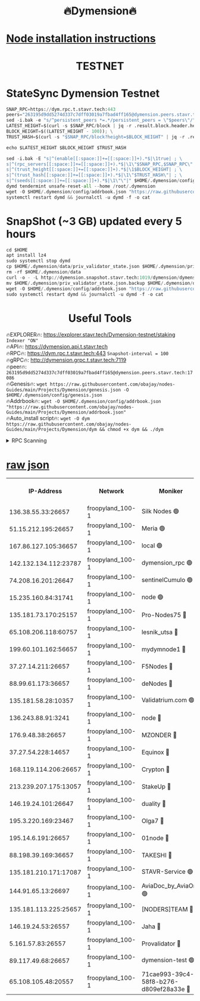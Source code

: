 <h1 align="center"> 🔥Dymension🔥</h1>

[Node installation instructions](https://github.com/obajay/nodes-Guides/tree/main/Projects/Dymension)
=

<h1 align="center"> TESTNET</h1>

# StateSync Dymension Testnet
```python
SNAP_RPC=https://dym.rpc.t.stavr.tech:443
peers="263195d9dd5274d337c7dff03019a7fbad4ff165@dymension.peers.stavr.tech:17086"
sed -i.bak -e "s/^persistent_peers *=.*/persistent_peers = \"$peers\"/" $HOME/.dymension/config/config.toml
LATEST_HEIGHT=$(curl -s $SNAP_RPC/block | jq -r .result.block.header.height); \
BLOCK_HEIGHT=$((LATEST_HEIGHT - 100)); \
TRUST_HASH=$(curl -s "$SNAP_RPC/block?height=$BLOCK_HEIGHT" | jq -r .result.block_id.hash)

echo $LATEST_HEIGHT $BLOCK_HEIGHT $TRUST_HASH

sed -i.bak -E "s|^(enable[[:space:]]+=[[:space:]]+).*$|\1true| ; \
s|^(rpc_servers[[:space:]]+=[[:space:]]+).*$|\1\"$SNAP_RPC,$SNAP_RPC\"| ; \
s|^(trust_height[[:space:]]+=[[:space:]]+).*$|\1$BLOCK_HEIGHT| ; \
s|^(trust_hash[[:space:]]+=[[:space:]]+).*$|\1\"$TRUST_HASH\"| ; \
s|^(seeds[[:space:]]+=[[:space:]]+).*$|\1\"\"|" $HOME/.dymension/config/config.toml
dymd tendermint unsafe-reset-all --home /root/.dymension
wget -O $HOME/.dymension/config/addrbook.json "https://raw.githubusercontent.com/obajay/nodes-Guides/main/Projects/Dymension/addrbook.json"
systemctl restart dymd && journalctl -u dymd -f -o cat

```
# SnapShot (~3 GB) updated every 5 hours
```python
cd $HOME
apt install lz4
sudo systemctl stop dymd
cp $HOME/.dymension/data/priv_validator_state.json $HOME/.dymension/priv_validator_state.json.backup
rm -rf $HOME/.dymension/data
curl -o - -L http://dymension.snapshot.stavr.tech:1019/dymension/dymension-snap.tar.lz4 | lz4 -c -d - | tar -x -C $HOME/.dymension --strip-components 2
mv $HOME/.dymension/priv_validator_state.json.backup $HOME/.dymension/data/priv_validator_state.json
wget -O $HOME/.dymension/config/addrbook.json "https://raw.githubusercontent.com/obajay/nodes-Guides/main/Projects/Dymension/addrbook.json"
sudo systemctl restart dymd && journalctl -u dymd -f -o cat
```

 <h1 align="center"> Useful Tools</h1>

🔥EXPLORER🔥:     https://explorer.stavr.tech/Dymension-testnet/staking        `Indexer "ON"` \
🔥API🔥:          https://dymension.api.t.stavr.tech \
🔥RPC🔥:          https://dym.rpc.t.stavr.tech:443                  `Snapshot-interval = 100` \
🔥gRPC🔥:         http://dymension.grpc.t.stavr.tech:7119 \
🔥peer🔥:         `263195d9dd5274d337c7dff03019a7fbad4ff165@dymension.peers.stavr.tech:17086` \
🔥Genesis🔥:     ```wget https://raw.githubusercontent.com/obajay/nodes-Guides/main/Projects/Dymension/genesis.json -O $HOME/.dymension/config/genesis.json``` \
🔥Addrbook🔥:    ```wget -O $HOME/.dymension/config/addrbook.json "https://raw.githubusercontent.com/obajay/nodes-Guides/main/Projects/Dymension/addrbook.json"``` \
🔥Auto_install script🔥: ```wget -O dym https://raw.githubusercontent.com/obajay/nodes-Guides/main/Projects/Dymension/dym && chmod +x dym && ./dym```

<details>
<summary>RPC Scanning</summary>

<h2 align="center"> We scan nodes in real time every 4 hours. And we provide the final result of RPC endpoints.
We cannot influence the operation of these nodes in any way. </h2>


```python
If Voting Power is higher than 0 --> then the Node is a validator of the network and may be subject to attack and be a potential threat to the chain.
```
```python
We marked such validators with a red symbol
```

</details>

[raw json](https://rpc-check.dymt.stavr.tech/dymt/rpc-dymt-result.json)
=


<table><tr><th>IP-Address</th><th>Network</th><th>Moniker</th><th>Latest Block Height</th><th>Earliest Block Height</th><th>Catching Up</th><th>Tx Index</th><th>Voting Power</th><th>Scan Time</th></tr><tr><td>136.38.55.33:26657</td><td>froopyland_100-1</td><td>Silk Nodes 🟢</td><td>1736046</td><td>1</td><td>False</td><td>on</td><td>0</td><td>2023-12-19T06:48:22.358412934UTC</td></tr><tr><td>51.15.212.195:26657</td><td>froopyland_100-1</td><td>Meria 🟢</td><td>1651535</td><td>1238063</td><td>False</td><td>on</td><td>0</td><td>2023-12-19T06:47:26.158026997UTC</td></tr><tr><td>167.86.127.105:36657</td><td>froopyland_100-1</td><td>local 🟢</td><td>1651535</td><td>1318001</td><td>False</td><td>off</td><td>0</td><td>2023-12-19T06:48:21.503334389UTC</td></tr><tr><td>142.132.134.112:23787</td><td>froopyland_100-1</td><td>dymension_rpc 🟢</td><td>1736043</td><td>1649923</td><td>False</td><td>on</td><td>0</td><td>2023-12-19T06:47:58.295227601UTC</td></tr><tr><td>74.208.16.201:26647</td><td>froopyland_100-1</td><td>sentinelCumulo 🟢</td><td>1736038</td><td>1652923</td><td>False</td><td>on</td><td>0</td><td>2023-12-19T06:47:27.699159540UTC</td></tr><tr><td>15.235.160.84:31741</td><td>froopyland_100-1</td><td>node 🟢</td><td>1736038</td><td>1652923</td><td>False</td><td>on</td><td>0</td><td>2023-12-19T06:47:28.858162130UTC</td></tr><tr><td>135.181.73.170:25157</td><td>froopyland_100-1</td><td>Pro-Nodes75 🔴</td><td>1736040</td><td>1652923</td><td>False</td><td>on</td><td>1</td><td>2023-12-19T06:47:38.561037000UTC</td></tr><tr><td>65.108.206.118:60757</td><td>froopyland_100-1</td><td>lesnik_utsa 🔴</td><td>1736040</td><td>1652923</td><td>False</td><td>on</td><td>1</td><td>2023-12-19T06:47:43.008170496UTC</td></tr><tr><td>199.60.101.162:56657</td><td>froopyland_100-1</td><td>mydymnode1 🔴</td><td>1736040</td><td>1652923</td><td>False</td><td>off</td><td>2</td><td>2023-12-19T06:47:43.723212295UTC</td></tr><tr><td>37.27.14.211:26657</td><td>froopyland_100-1</td><td>F5Nodes 🔴</td><td>1736043</td><td>1652923</td><td>False</td><td>off</td><td>1</td><td>2023-12-19T06:47:58.711635566UTC</td></tr><tr><td>88.99.61.173:36657</td><td>froopyland_100-1</td><td>deNodes 🔴</td><td>1736044</td><td>1652923</td><td>False</td><td>off</td><td>1</td><td>2023-12-19T06:48:08.278974783UTC</td></tr><tr><td>135.181.58.28:10357</td><td>froopyland_100-1</td><td>Validatrium.com 🟢</td><td>1736044</td><td>1652923</td><td>False</td><td>on</td><td>0</td><td>2023-12-19T06:48:08.628330545UTC</td></tr><tr><td>136.243.88.91:3241</td><td>froopyland_100-1</td><td>node 🔴</td><td>1736045</td><td>1652923</td><td>False</td><td>on</td><td>1</td><td>2023-12-19T06:48:11.791651268UTC</td></tr><tr><td>176.9.48.38:26657</td><td>froopyland_100-1</td><td>MZONDER 🔴</td><td>1736046</td><td>1652923</td><td>False</td><td>on</td><td>1</td><td>2023-12-19T06:48:18.327604138UTC</td></tr><tr><td>37.27.54.228:14657</td><td>froopyland_100-1</td><td>Equinox 🔴</td><td>1736046</td><td>1652923</td><td>False</td><td>on</td><td>1</td><td>2023-12-19T06:48:21.225633946UTC</td></tr><tr><td>168.119.114.206:26657</td><td>froopyland_100-1</td><td>Crypton 🔴</td><td>1736047</td><td>1652923</td><td>False</td><td>off</td><td>1</td><td>2023-12-19T06:48:25.205435239UTC</td></tr><tr><td>213.239.207.175:13057</td><td>froopyland_100-1</td><td>StakeUp 🔴</td><td>1736048</td><td>1652923</td><td>False</td><td>off</td><td>1</td><td>2023-12-19T06:48:30.741113864UTC</td></tr><tr><td>146.19.24.101:26647</td><td>froopyland_100-1</td><td>duality 🔴</td><td>1736043</td><td>1655313</td><td>False</td><td>on</td><td>1</td><td>2023-12-19T06:48:01.814848839UTC</td></tr><tr><td>195.3.220.169:23467</td><td>froopyland_100-1</td><td>Olga7 🔴</td><td>1736046</td><td>1655313</td><td>False</td><td>on</td><td>1</td><td>2023-12-19T06:48:18.793483518UTC</td></tr><tr><td>195.14.6.191:26657</td><td>froopyland_100-1</td><td>01node 🔴</td><td>1736047</td><td>1655732</td><td>False</td><td>on</td><td>1</td><td>2023-12-19T06:48:24.910798305UTC</td></tr><tr><td>88.198.39.169:36657</td><td>froopyland_100-1</td><td>TAKESHI 🔴</td><td>1736038</td><td>1656584</td><td>False</td><td>on</td><td>1</td><td>2023-12-19T06:47:27.933996430UTC</td></tr><tr><td>135.181.210.171:17087</td><td>froopyland_100-1</td><td>STAVR-Service 🟢</td><td>1736039</td><td>1656584</td><td>False</td><td>on</td><td>0</td><td>2023-12-19T06:47:33.402683840UTC</td></tr><tr><td>144.91.65.13:26697</td><td>froopyland_100-1</td><td>AviaDoc_by_AviaOne 🟢</td><td>1736039</td><td>1656584</td><td>False</td><td>on</td><td>0</td><td>2023-12-19T06:47:38.165628851UTC</td></tr><tr><td>135.181.113.225:25657</td><td>froopyland_100-1</td><td>[NODERS]TEAM 🔴</td><td>1736044</td><td>1656584</td><td>False</td><td>on</td><td>1</td><td>2023-12-19T06:48:08.959491739UTC</td></tr><tr><td>146.19.24.53:26557</td><td>froopyland_100-1</td><td>Jaha 🔴</td><td>1736044</td><td>1656584</td><td>False</td><td>off</td><td>1</td><td>2023-12-19T06:48:11.413575551UTC</td></tr><tr><td>5.161.57.83:26557</td><td>froopyland_100-1</td><td>Provalidator 🔴</td><td>1736038</td><td>1723012</td><td>False</td><td>on</td><td>1</td><td>2023-12-19T06:47:26.851988918UTC</td></tr><tr><td>89.117.49.68:26657</td><td>froopyland_100-1</td><td>dymension-test 🟢</td><td>1736047</td><td>1723012</td><td>False</td><td>on</td><td>0</td><td>2023-12-19T06:48:25.609069997UTC</td></tr><tr><td>65.108.105.48:20557</td><td>froopyland_100-1</td><td>71cae993-39c4-58f8-b276-d809ef28a33e 🔴</td><td>1736043</td><td>1732923</td><td>False</td><td>on</td><td>1</td><td>2023-12-19T06:47:59.404158813UTC</td></tr></table>
